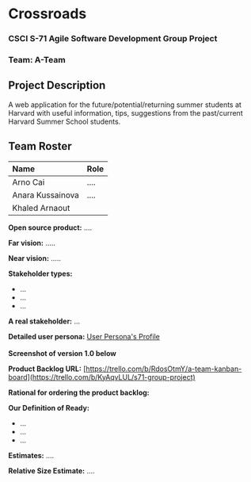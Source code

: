 # Crossroads
### CSCI S-71 Agile Software Development Group Project
### Team: **A-Team**
## Project Description
A web application for the future/potential/returning summer students at Harvard with useful information, tips, suggestions from the past/current Harvard Summer School students.


## Team Roster
| Name               |  Role    |
| :----------------- |  :------ |
| Arno Cai           |  ....    |
| Anara Kussainova   |  ....    |
| Khaled Arnaout     |          |


**Open source product:** 
....

**Far vision:** 
.....

**Near vision:** 
.....

**Stakeholder types:** 
* ...
* ...
* ...

**A real stakeholder:** 
...

**Detailed user persona:** 
[User Persona's Profile](https://workspace65654206.xtensio.com/9a5thib0)
<br /><br />    **Screenshot of version 1.0 below**

**Product Backlog URL:** 
[https://trello.com/b/RdosOtmY/a-team-kanban-board](https://trello.com/b/KyAqvLUL/s71-group-project)
 
**Rational for ordering the product backlog:** 

**Our Definition of Ready:** 
* ...
* ...
* ...
	
**Estimates:**
....

**Relative Size Estimate:** 
....

